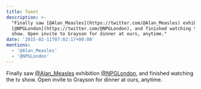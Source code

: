 ```yaml
---
title: Tweet
description: >-
  "Finally saw [@Alan_Measles](https://twitter.com/@Alan_Measles) exhibition
  [@NPGLondon](https://twitter.com/@NPGLondon), and finished watching the tv
  show. Open invite to Grayson for dinner at ours, anytime."
date: '2015-02-11T07:02:17+00:00'
mentions:
  - '@Alan_Measles'
  - '@NPGLondon'
---
```

Finally saw [@Alan_Measles](https://twitter.com/@Alan_Measles) exhibition [@NPGLondon](https://twitter.com/@NPGLondon), and finished watching the tv show. Open invite to Grayson for dinner at ours, anytime.
